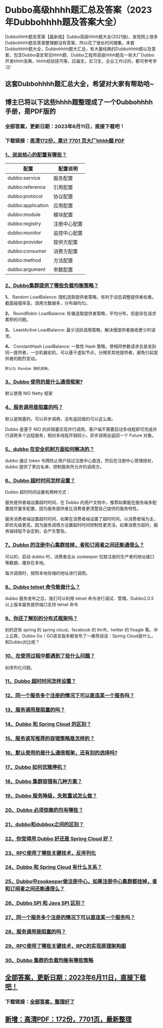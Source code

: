 # Dubbo高级hhhh题汇总及答案（2023年Dubbohhhh题及答案大全）

Dubbohhhh题及答案【最新版】Dubbo高级hhhh题大全(2021版)，发现网上很多Dubbohhhh题及答案整理都没有答案，所以花了很长时间搜集，本套Dubbohhhh题大全，Dubbohhhh题大汇总，有大量经典的Dubbohhhh题以及答案，包含Dubbo语言常见hhhh题、Dubbo工程师高级hhhh题及一些大厂Dubbo开发hhhh宝典，hhhh经验技巧等，应届生，实习生，企业工作过的，都可参考学习!

## 这套Dubbohhhh题汇总大全，希望对大家有帮助哈~ 

## 博主已将以下这些hhhh题整理成了一个Dubbohhhh手册，是PDF版的


### 全部答案，更新日期：2023年6月11日，直接下载吧！
### 下载链接：[高清172份，累计 7701 页大厂hhhh题  PDF](https://gitee.com/souyunku/DevBooks/blob/master/docs/index.md)


### [1、说说核心的配置有哪些？](https://gitee.com/souyunku/NewDevBooks/blob/master/docs/Dubbo/Dubbo高级hhhh题汇总及答案（2021年Dubbohhhh题及答案大全）.md#1说说核心的配置有哪些)  

| 配置 | 配置说明 |
| --- | --- |
| dubbo:service | 服务配置 |
| dubbo:reference | 引用配置 |
| dubbo:protocol | 协议配置 |
| dubbo:application | 应用配置 |
| dubbo:module | 模块配置 |
| dubbo:registry | 注册中心配置 |
| dubbo:monitor | 监控中心配置 |
| dubbo:provider | 提供方配置 |
| dubbo:consumer | 消费方配置 |
| dubbo:method | 方法配置 |
| dubbo:argument | 参数配置 |



### [2、Dubbo集群提供了哪些负载均衡策略？](https://gitee.com/souyunku/NewDevBooks/blob/master/docs/Dubbo/Dubbo高级hhhh题汇总及答案（2021年Dubbohhhh题及答案大全）.md#2dubbo集群提供了哪些负载均衡策略)  


**1、** Random LoadBalance: 随机选取提供者策略，有利于动态调整提供者权重。截面碰撞率高，调用次数越多，分布越均匀。

**2、** RoundRobin LoadBalance: 轮循选取提供者策略，平均分布，但是存在请求累积的问题。

**3、** LeastActive LoadBalance: 最少活跃调用策略，解决慢提供者接收更少的请求。

**4、** ConstantHash LoadBalance: 一致性 Hash 策略，使相同参数请求总是发到同一提供者，一台机器宕机，可以基于虚拟节点，分摊至其他提供者，避免引起提供者的剧烈变动。

`默认为 Random 随机调用。`


### [3、Dubbo 使用的是什么通信框架?](https://gitee.com/souyunku/NewDevBooks/blob/master/docs/Dubbo/Dubbo高级hhhh题汇总及答案（2021年Dubbohhhh题及答案大全）.md#3dubbo-使用的是什么通信框架)  


默认使用 NIO Netty 框架


### [4、服务调用是阻塞的吗？](https://gitee.com/souyunku/NewDevBooks/blob/master/docs/Dubbo/Dubbo高级hhhh题汇总及答案（2021年Dubbohhhh题及答案大全）.md#4服务调用是阻塞的吗)  


默认是阻塞的，可以异步调用，没有返回值的可以这么做。

Dubbo 是基于 NIO 的非阻塞实现并行调用，客户端不需要启动多线程即可完成并行调用多个远程服务，相对多线程开销较小，异步调用会返回一个 Future 对象。


### [5、dubbo 在安全机制方面如何解决的？](https://gitee.com/souyunku/NewDevBooks/blob/master/docs/Dubbo/Dubbo高级hhhh题汇总及答案（2021年Dubbohhhh题及答案大全）.md#5dubbo-在安全机制方面如何解决的)  


dubbo 通过 token 令牌防止用户绕过注册中心直连，然后在注册中心管理授权，dubbo 提供了黑白名单，控制服务所允许的调用方。


### [6、Dubbo 超时时间怎样设置？](https://gitee.com/souyunku/NewDevBooks/blob/master/docs/Dubbo/Dubbo高级hhhh题汇总及答案（2021年Dubbohhhh题及答案大全）.md#6dubbo-超时时间怎样设置)  


Dubbo 超时时间设置有两种方式：

服务提供者端设置超时时间，在 Dubbo 的用户文档中，推荐如果能在服务端多配置就尽量多配置，因为服务提供者比消费者更清楚自己提供的服务特性。

服务消费者端设置超时时间，如果在消费者端设置了超时时间，以消费者端为主，即优先级更高。因为服务调用方设置超时时间控制性更灵活。如果消费方超时，服务端线程不会定制，会产生警告。


### [7、Dubbo 的注册中心集群挂掉，者和订阅者之间还能通信么？](https://gitee.com/souyunku/NewDevBooks/blob/master/docs/Dubbo/Dubbo高级hhhh题汇总及答案（2021年Dubbohhhh题及答案大全）.md#7dubbo-的注册中心集群挂掉者和订阅者之间还能通信么)  


可以的，启动 dubbo 时，消费者会从 zookeeper 拉取注册的生产者的地址接口等数据，缓存在本地。

每次调用时，按照本地存储的地址进行调用。


### [8、Dubbo telnet 命令能做什么？](https://gitee.com/souyunku/NewDevBooks/blob/master/docs/Dubbo/Dubbo高级hhhh题汇总及答案（2021年Dubbohhhh题及答案大全）.md#8dubbo-telnet-命令能做什么)  


dubbo 服务发布之后，我们可以利用 telnet 命令进行调试、管理。Dubbo2.0.5 以上版本服务提供端口支持 telnet 命令


### [9、你还了解别的分布式框架吗？](https://gitee.com/souyunku/NewDevBooks/blob/master/docs/Dubbo/Dubbo高级hhhh题汇总及答案（2021年Dubbohhhh题及答案大全）.md#9你还了解别的分布式框架吗)  


别的还有 spring 的 spring cloud，facebook 的 thrift，twitter 的 finagle 等。冲上云霄，Dubbo Go！GO语言版本都发布了～推荐阅读：Spring Cloud是什么，和Dubbo对比呢？


### [10、在使用过程中都遇到了些什么问题？](https://gitee.com/souyunku/NewDevBooks/blob/master/docs/Dubbo/Dubbo高级hhhh题汇总及答案（2021年Dubbohhhh题及答案大全）.md#10在使用过程中都遇到了些什么问题)  


如序列化问题。


### [11、Dubbo 超时时间怎样设置？](https://gitee.com/souyunku/NewDevBooks/blob/master/docs/Dubbo/Dubbo高级hhhh题汇总及答案（2021年Dubbohhhh题及答案大全）.md#11dubbo-超时时间怎样设置)  

### [12、同一个服务多个注册的情况下可以直连某一个服务吗？](https://gitee.com/souyunku/NewDevBooks/blob/master/docs/Dubbo/Dubbo高级hhhh题汇总及答案（2021年Dubbohhhh题及答案大全）.md#12同一个服务多个注册的情况下可以直连某一个服务吗)  

### [13、服务调用是阻塞的吗？](https://gitee.com/souyunku/NewDevBooks/blob/master/docs/Dubbo/Dubbo高级hhhh题汇总及答案（2021年Dubbohhhh题及答案大全）.md#13服务调用是阻塞的吗)  

### [14、Dubbo 和 Spring Cloud 的区别？](https://gitee.com/souyunku/NewDevBooks/blob/master/docs/Dubbo/Dubbo高级hhhh题汇总及答案（2021年Dubbohhhh题及答案大全）.md#14dubbo-和-spring-cloud-的区别)  

### [15、服务读写推荐的容错策略是怎样的？](https://gitee.com/souyunku/NewDevBooks/blob/master/docs/Dubbo/Dubbo高级hhhh题汇总及答案（2021年Dubbohhhh题及答案大全）.md#15服务读写推荐的容错策略是怎样的)  

### [16、默认使用的是什么通信框架，还有别的选择吗?](https://gitee.com/souyunku/NewDevBooks/blob/master/docs/Dubbo/Dubbo高级hhhh题汇总及答案（2021年Dubbohhhh题及答案大全）.md#16默认使用的是什么通信框架还有别的选择吗)  

### [17、Dubbo 如何优雅停机？](https://gitee.com/souyunku/NewDevBooks/blob/master/docs/Dubbo/Dubbo高级hhhh题汇总及答案（2021年Dubbohhhh题及答案大全）.md#17dubbo-如何优雅停机)  

### [18、Dubbo 集群容错有几种方案？](https://gitee.com/souyunku/NewDevBooks/blob/master/docs/Dubbo/Dubbo高级hhhh题汇总及答案（2021年Dubbohhhh题及答案大全）.md#18dubbo-集群容错有几种方案)  

### [19、Dubbo 服务降级，失败重试怎么做？](https://gitee.com/souyunku/NewDevBooks/blob/master/docs/Dubbo/Dubbo高级hhhh题汇总及答案（2021年Dubbohhhh题及答案大全）.md#19dubbo-服务降级失败重试怎么做)  

### [20、Dubbo 必须依赖的包有哪些？](https://gitee.com/souyunku/NewDevBooks/blob/master/docs/Dubbo/Dubbo高级hhhh题汇总及答案（2021年Dubbohhhh题及答案大全）.md#20dubbo-必须依赖的包有哪些)  

### [21、dubbo和dubbox之间的区别？](https://gitee.com/souyunku/NewDevBooks/blob/master/docs/Dubbo/Dubbo高级hhhh题汇总及答案（2021年Dubbohhhh题及答案大全）.md#21dubbo和dubbox之间的区别)  

### [22、你觉得用 Dubbo 好还是 Spring Cloud 好？](https://gitee.com/souyunku/NewDevBooks/blob/master/docs/Dubbo/Dubbo高级hhhh题汇总及答案（2021年Dubbohhhh题及答案大全）.md#22你觉得用-dubbo-好还是-spring-cloud-好)  

### [23、RPC使用了哪些关键技术，反序列化](https://gitee.com/souyunku/NewDevBooks/blob/master/docs/Dubbo/Dubbo高级hhhh题汇总及答案（2021年Dubbohhhh题及答案大全）.md#23rpc使用了哪些关键技术反序列化)  

### [24、Dubbo 和 Spring Cloud 有什么关系？](https://gitee.com/souyunku/NewDevBooks/blob/master/docs/Dubbo/Dubbo高级hhhh题汇总及答案（2021年Dubbohhhh题及答案大全）.md#24dubbo-和-spring-cloud-有什么关系)  

### [25、Dubbo中zookeeper做注册中心，如果注册中心集群都挂掉，者和订阅者之间还能通信么？](https://gitee.com/souyunku/NewDevBooks/blob/master/docs/Dubbo/Dubbo高级hhhh题汇总及答案（2021年Dubbohhhh题及答案大全）.md#25dubbo中zookeeper做注册中心如果注册中心集群都挂掉者和订阅者之间还能通信么)  

### [26、Dubbo SPI 和 Java SPI 区别？](https://gitee.com/souyunku/NewDevBooks/blob/master/docs/Dubbo/Dubbo高级hhhh题汇总及答案（2021年Dubbohhhh题及答案大全）.md#26dubbo-spi-和-java-spi-区别)  

### [27、同一个服务多个注册的情况下可以直连某一个服务吗？](https://gitee.com/souyunku/NewDevBooks/blob/master/docs/Dubbo/Dubbo高级hhhh题汇总及答案（2021年Dubbohhhh题及答案大全）.md#27同一个服务多个注册的情况下可以直连某一个服务吗)  

### [28、服务调用是阻塞的吗？](https://gitee.com/souyunku/NewDevBooks/blob/master/docs/Dubbo/Dubbo高级hhhh题汇总及答案（2021年Dubbohhhh题及答案大全）.md#28服务调用是阻塞的吗)  

### [29、RPC使用了哪些关键技术，RPC的实现原理架构图](https://gitee.com/souyunku/NewDevBooks/blob/master/docs/Dubbo/Dubbo高级hhhh题汇总及答案（2021年Dubbohhhh题及答案大全）.md#29rpc使用了哪些关键技术rpc的实现原理架构图)  

### [30、Dubbo 集群的负载均衡有哪些策略](https://gitee.com/souyunku/NewDevBooks/blob/master/docs/Dubbo/Dubbo高级hhhh题汇总及答案（2021年Dubbohhhh题及答案大全）.md#30dubbo-集群的负载均衡有哪些策略)  






## [全部答案，更新日期：2023年6月11日，直接下载吧！](https://gitee.com/souyunku/DevBooks/blob/master/docs/daan.md)

### 下载链接：[全部答案，整理好了](https://gitee.com/souyunku/NewDevBooks/blob/master/docs/daan.md)




## [新增：高清PDF：172份，7701页，最新整理](https://gitee.com/souyunku/DevBooks/blob/master/docs/daan.md)
